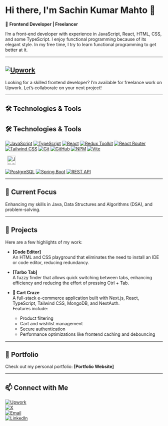 # Hi there, I'm Sachin Kumar Mahto 👋  
🎯 **Frontend Developer | Freelancer**  

I’m a front-end developer with experience in JavaScript, React, HTML, CSS, and some TypeScript. I enjoy functional programming because of its elegant style. In my free time, I try to learn functional programming to get better at it.

---

## [![Upwork](https://img.shields.io/badge/Hire%20Me%20on%20Upwork-6fda44?style=for-the-badge&logo=upwork&logoColor=white)](https://www.upwork.com/freelancers/~01227f421932d23364)

Looking for a skilled frontend developer? I’m available for freelance work on Upwork. Let’s collaborate on your next project!


---


## 🛠️ Technologies & Tools

## 🛠️ Technologies & Tools

[![JavaScript](https://img.shields.io/badge/JavaScript-F7DF1E?style=for-the-badge&logo=javascript&logoColor=black)](#)
[![TypeScript](https://img.shields.io/badge/TypeScript-3178C6?style=for-the-badge&logo=typescript&logoColor=white)](#)
[![React](https://img.shields.io/badge/React-20232A?style=for-the-badge&logo=react&logoColor=61DAFB)](#)
[![Redux Toolkit](https://img.shields.io/badge/Redux_Toolkit-764ABC?style=for-the-badge&logo=redux&logoColor=white)](#)
[![React Router](https://img.shields.io/badge/React_Router-CA4245?style=for-the-badge&logo=react-router&logoColor=white)](#)
[![Tailwind CSS](https://img.shields.io/badge/Tailwind_CSS-06B6D4?style=for-the-badge&logo=tailwind-css&logoColor=white)](#)
[![Git](https://img.shields.io/badge/Git-F05032?style=for-the-badge&logo=git&logoColor=white)](#)
[![GitHub](https://img.shields.io/badge/GitHub-181717?style=for-the-badge&logo=github&logoColor=white)](#)
[![NPM](https://img.shields.io/badge/NPM-CB3837?style=for-the-badge&logo=npm&logoColor=white)](#)
[![Vite](https://img.shields.io/badge/Vite-646CFF?style=for-the-badge&logo=vite&logoColor=white)](#)

<!-- Insert classic Java logo as image here -->
<a href="#" target="_blank" style="vertical-align:middle; margin-left: 6px;">
  <img src="https://upload.wikimedia.org/wikipedia/en/3/30/Java_programming_language_logo.svg" alt="Java" width="28" />
</a>

[![PostgreSQL](https://img.shields.io/badge/PostgreSQL-336791?style=for-the-badge&logo=postgresql&logoColor=white)](#)
[![Spring Boot](https://img.shields.io/badge/Spring_Boot-6DB33F?style=for-the-badge&logo=springboot&logoColor=white)](#)
[![REST API](https://img.shields.io/badge/REST_API-4A90E2?style=for-the-badge&logo=rest&logoColor=white)](#)



---

## 🌟 Current Focus

Enhancing my skills in Java, Data Structures and Algorithms (DSA), and problem-solving.

---

## 🚀 Projects

Here are a few highlights of my work:

- **[Code Editor]**  
  An HTML and CSS playground that eliminates the need to install an IDE or code editor, reducing redundancy.

- **[Tarbo Tab]**  
  A fuzzy finder that allows quick switching between tabs, enhancing efficiency and reducing the effort of pressing Ctrl + Tab.

- **🛒 Cart Craze**  
  A full-stack e-commerce application built with Next.js, React, TypeScript, Tailwind CSS, MongoDB, and NextAuth.  
  Features include:
  - Product filtering  
  - Cart and wishlist management  
  - Secure authentication  
  - Performance optimizations like frontend caching and debouncing

---

## 💼 Portfolio

Check out my personal portfolio: **[Portfolio Website]**

---

## 📫 Connect with Me

[![Upwork](https://img.shields.io/badge/Upwork-6fda44?style=for-the-badge&logo=upwork&logoColor=white)](https://www.upwork.com/freelancers/~01227f421932d23364)  
[![X](https://img.shields.io/badge/X-000000?style=for-the-badge&logo=x&logoColor=white)](https://x.com/SachinXMahato)  
[![Email](https://img.shields.io/badge/Email-D14836?style=for-the-badge&logo=gmail&logoColor=white)](mailto:sachin.frontenddev@gmail.com)  
[![LinkedIn](https://img.shields.io/badge/LinkedIn-0A66C2?style=for-the-badge&logo=linkedin&logoColor=white)](https://www.linkedin.com/in/sachinkumarmahato/)



